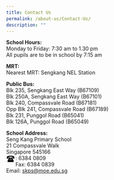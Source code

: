 ```yaml
---
title: Contact Us
permalink: /about-us/Contact-Us/
description: ""
---
```

**School Hours:**<br>
Monday to Friday: 7:30 am to 1.30 pm  
All pupils are to be in school by 7:15 am  
  
**MRT:**<br>
Nearest MRT: Sengkang NEL Station  
  
**Public Bus:**<br>
Blk 235, Sengkang East Way (B67109)  
Blk 250A, Sengkang East Way (B67101)  
Blk 240, Compassvale Road (B67181)  
Opp Blk 241, Compassvale Road (B67189)  
Blk 231, Punggol Road (B65041)  
Blk 126A, Punggol Road (B65049)  
  
**School Address:**<br>
Seng Kang Primary School<br>
21 Compassvale Walk<br>
Singapore 545166<br>
<img src="/images/Phone.gif" style="width:5%;float:left">:&nbsp;6384 0809<br>
Fax: 6384 0839<br>
Email:&nbsp;[skps@moe.edu.sg](mailto:skps@moe.edu.sg)
<br>